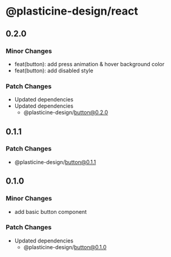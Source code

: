 # @plasticine-design/react

## 0.2.0

### Minor Changes

- feat(button): add press animation & hover background color
- feat(button): add disabled style

### Patch Changes

- Updated dependencies
- Updated dependencies
  - @plasticine-design/button@0.2.0

## 0.1.1

### Patch Changes

- @plasticine-design/button@0.1.1

## 0.1.0

### Minor Changes

- add basic button component

### Patch Changes

- Updated dependencies
  - @plasticine-design/button@0.1.0
